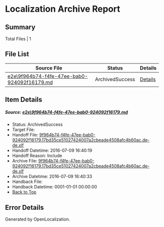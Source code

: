 # <a name='report-top'></a> Localization Archive Report

## Summary
 Total Files | 1

## File List
 Source File | Status | Details 
 ----------- | ------ | ------- 
 [e2e\9f964b74-f4fe-47ee-bab0-924092f16179.md](https://github.com/OpenLocalizationTestOrg/oltest/blob/f0b8a913a0ecf9014d2ae8b5e2dcbde2b62ead35/e2e/9f964b74-f4fe-47ee-bab0-924092f16179.md) | ArchivedSuccess | [Details](#ddb15c68d2cab9b88f56d6cc5441d2776ed151a15)

## Item Details
##### <a name='ddb15c68d2cab9b88f56d6cc5441d2776ed151a15'></a> Source: [e2e\9f964b74-f4fe-47ee-bab0-924092f16179.md](https://github.com/OpenLocalizationTestOrg/oltest/blob/f0b8a913a0ecf9014d2ae8b5e2dcbde2b62ead35/e2e/9f964b74-f4fe-47ee-bab0-924092f16179.md)
* Status: ArchivedSuccess
* Target File: 
* Handoff File: [9f964b74-f4fe-47ee-bab0-924092f16179.17bd35ce51027424007a2cbeade4508afc4b60ac.de-de.xlf](https://github.com/OpenLocalizationTestOrg/olhandoff-e2e/blob/9ddeb1c179e9cb1a8117d91f336e2feee5963166/ol-handoff/OpenLocalizationTestOrg/oltest-dede-fly/ci/ht/9f964b74-f4fe-47ee-bab0-924092f16179.17bd35ce51027424007a2cbeade4508afc4b60ac.de-de.xlf)
* Handoff Datetime: 2016-07-09 16:40:19
* Handoff Reason: Include
* Archive File: [9f964b74-f4fe-47ee-bab0-924092f16179.17bd35ce51027424007a2cbeade4508afc4b60ac.de-de.xlf](https://github.com/OpenLocalizationTestOrg/olhandoff-e2e/blob/d9d463334bbf08cfac7e5a9bea621c45c5c18a54/ol-archive/OpenLocalizationTestOrg/oltest-dede-fly/ci/ht/9f964b74-f4fe-47ee-bab0-924092f16179.17bd35ce51027424007a2cbeade4508afc4b60ac.de-de.xlf)
* Archive Datetime: 2016-07-09 16:40:33
* Handback File: 
* Handback Datetime: 0001-01-01 00:00:00
* [Back to Top](#report-top)


## Error Details

Generated by OpenLocalization.
